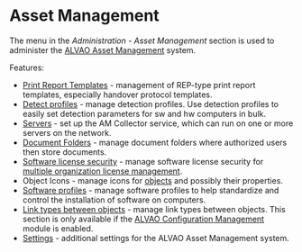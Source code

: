 # Asset Management
   
The menu in the *Administration - Asset Management* section is used to administer the [ALVAO Asset Management](../../../alvao-asset-management) system.
   
Features:
   
- [Print Report Templates](asset-management/print-report-templates) - management of REP-type print report templates, especially handover protocol templates.
- [Detect profiles](asset-management/detect-profiles) - manage detection profiles. Use detection profiles to easily set detection parameters for sw and hw computers in bulk.
- [Servers](asset-management/servers) - set up the AM Collector service, which can run on one or more servers on the network.
- [Document Folders](asset-management/document-folders) - manage document folders where authorized users then store documents.
- [Software license security](asset-management/software-licenses-security) - manage software license security for [multiple organization license management](../../../alvao-asset-management/software-management/licenses).
- Object Icons - manage icons for [objects](../../../alvao-asset-management/objects-and-properties) and possibly their properties.
- [Software profiles](asset-management/software-profiles) - manage software profiles to help standardize and control the installation of software on computers.
- [Link types between objects](asset-management/link-types) - manage link types between objects. This section is only available if the [ALVAO Configuration Management](../../../modules/alvao-configuration-management) module is enabled.
- [Settings](asset-management/settings) - additional settings for the ALVAO Asset Management system.
